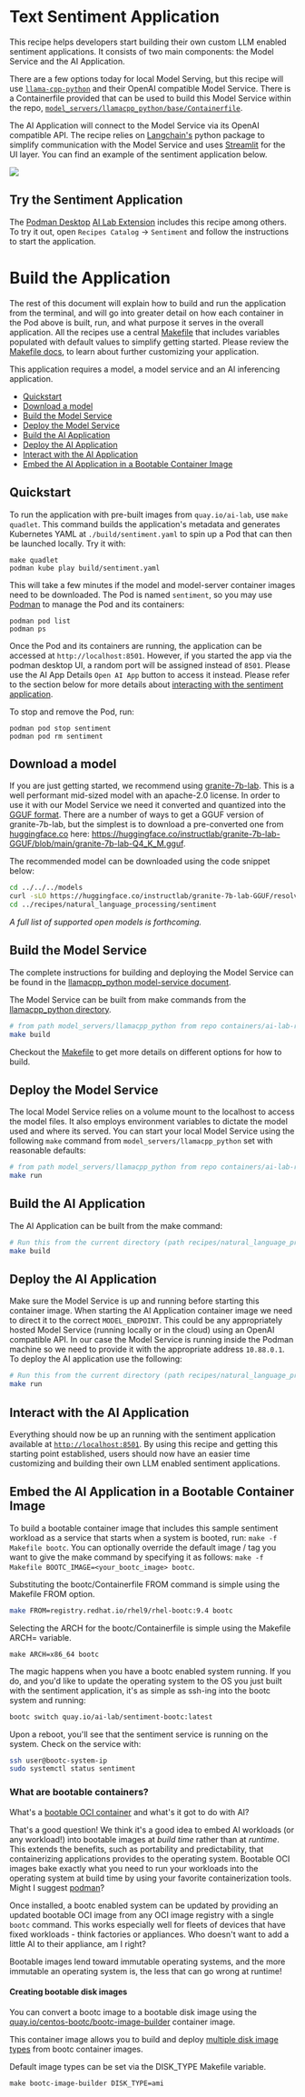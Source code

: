 # Text Sentiment Application

  This recipe helps developers start building their own custom LLM enabled sentiment applications. It consists of two main components: the Model Service and the AI Application.

  There are a few options today for local Model Serving, but this recipe will use [`llama-cpp-python`](https://github.com/abetlen/llama-cpp-python) and their OpenAI compatible Model Service. There is a Containerfile provided that can be used to build this Model Service within the repo, [`model_servers/llamacpp_python/base/Containerfile`](/model_servers/llamacpp_python/base/Containerfile).

  The AI Application will connect to the Model Service via its OpenAI compatible API. The recipe relies on [Langchain's](https://python.langchain.com/docs/get_started/introduction) python package to simplify communication with the Model Service and uses [Streamlit](https://streamlit.io/) for the UI layer. You can find an example of the sentiment application below.

![](/assets/sentiment_ui.png) 


## Try the Sentiment Application

The [Podman Desktop](https://podman-desktop.io) [AI Lab Extension](https://github.com/containers/podman-desktop-extension-ai-lab) includes this recipe among others. To try it out, open `Recipes Catalog` -> `Sentiment` and follow the instructions to start the application.

# Build the Application

The rest of this document will explain how to build and run the application from the terminal, and will
go into greater detail on how each container in the Pod above is built, run, and 
what purpose it serves in the overall application. All the recipes use a central [Makefile](../../common/Makefile.common) that includes variables populated with default values to simplify getting started. Please review the [Makefile docs](../../common/README.md), to learn about further customizing your application.


This application requires a model, a model service and an AI inferencing application.

* [Quickstart](#quickstart)
* [Download a model](#download-a-model)
* [Build the Model Service](#build-the-model-service)
* [Deploy the Model Service](#deploy-the-model-service)
* [Build the AI Application](#build-the-ai-application)
* [Deploy the AI Application](#deploy-the-ai-application)
* [Interact with the AI Application](#interact-with-the-ai-application)
* [Embed the AI Application in a Bootable Container Image](#embed-the-ai-application-in-a-bootable-container-image)


## Quickstart
To run the application with pre-built images from `quay.io/ai-lab`, use `make quadlet`. This command
builds the application's metadata and generates Kubernetes YAML at `./build/sentiment.yaml` to spin up a Pod that can then be launched locally.
Try it with:

```
make quadlet
podman kube play build/sentiment.yaml
```

This will take a few minutes if the model and model-server container images need to be downloaded. 
The Pod is named `sentiment`, so you may use [Podman](https://podman.io) to manage the Pod and its containers:

```
podman pod list
podman ps
```

Once the Pod and its containers are running, the application can be accessed at `http://localhost:8501`. However, if you started the app via the podman desktop UI, a random port will be assigned instead of `8501`. Please use the AI App Details `Open AI App` button to access it instead.
Please refer to the section below for more details about [interacting with the sentiment application](#interact-with-the-ai-application).

To stop and remove the Pod, run:

```
podman pod stop sentiment
podman pod rm sentiment
```

## Download a model

If you are just getting started, we recommend using [granite-7b-lab](https://huggingface.co/instructlab/granite-7b-lab). This is a well
performant mid-sized model with an apache-2.0 license. In order to use it with our Model Service we need it converted
and quantized into the [GGUF format](https://github.com/ggerganov/ggml/blob/master/docs/gguf.md). There are a number of
ways to get a GGUF version of granite-7b-lab, but the simplest is to download a pre-converted one from
[huggingface.co](https://huggingface.co) here: https://huggingface.co/instructlab/granite-7b-lab-GGUF/blob/main/granite-7b-lab-Q4_K_M.gguf.

The recommended model can be downloaded using the code snippet below:

```bash
cd ../../../models
curl -sLO https://huggingface.co/instructlab/granite-7b-lab-GGUF/resolve/main/granite-7b-lab-Q4_K_M.gguf
cd ../recipes/natural_language_processing/sentiment
```

_A full list of supported open models is forthcoming._  


## Build the Model Service

The complete instructions for building and deploying the Model Service can be found in the
[llamacpp_python model-service document](../../../model_servers/llamacpp_python/README.md).

The Model Service can be built from make commands from the [llamacpp_python directory](../../../model_servers/llamacpp_python/).

```bash
# from path model_servers/llamacpp_python from repo containers/ai-lab-recipes
make build
```
Checkout the [Makefile](../../../model_servers/llamacpp_python/Makefile) to get more details on different options for how to build.

## Deploy the Model Service

The local Model Service relies on a volume mount to the localhost to access the model files. It also employs environment variables to dictate the model used and where its served. You can start your local Model Service using the following `make` command from `model_servers/llamacpp_python` set with reasonable defaults:

```bash
# from path model_servers/llamacpp_python from repo containers/ai-lab-recipes
make run
```

## Build the AI Application

The AI Application can be built from the make command:

```bash
# Run this from the current directory (path recipes/natural_language_processing/sentiment from repo containers/ai-lab-recipes)
make build
```

## Deploy the AI Application

Make sure the Model Service is up and running before starting this container image. When starting the AI Application container image we need to direct it to the correct `MODEL_ENDPOINT`. This could be any appropriately hosted Model Service (running locally or in the cloud) using an OpenAI compatible API. In our case the Model Service is running inside the Podman machine so we need to provide it with the appropriate address `10.88.0.1`. To deploy the AI application use the following:

```bash
# Run this from the current directory (path recipes/natural_language_processing/sentiment from repo containers/ai-lab-recipes)
make run 
```

## Interact with the AI Application

Everything should now be up an running with the sentiment application available at [`http://localhost:8501`](http://localhost:8501). By using this recipe and getting this starting point established, users should now have an easier time customizing and building their own LLM enabled sentiment applications.   

## Embed the AI Application in a Bootable Container Image

To build a bootable container image that includes this sample sentiment workload as a service that starts when a system is booted, run: `make -f Makefile bootc`. You can optionally override the default image / tag you want to give the make command by specifying it as follows: `make -f Makefile BOOTC_IMAGE=<your_bootc_image> bootc`.

Substituting the bootc/Containerfile FROM command is simple using the Makefile FROM option.

```bash
make FROM=registry.redhat.io/rhel9/rhel-bootc:9.4 bootc
```

Selecting the ARCH for the bootc/Containerfile is simple using the Makefile ARCH= variable.

```
make ARCH=x86_64 bootc
```

The magic happens when you have a bootc enabled system running. If you do, and you'd like to update the operating system to the OS you just built
with the sentiment application, it's as simple as ssh-ing into the bootc system and running:

```bash
bootc switch quay.io/ai-lab/sentiment-bootc:latest
```

Upon a reboot, you'll see that the sentiment service is running on the system. Check on the service with:

```bash
ssh user@bootc-system-ip
sudo systemctl status sentiment
```

### What are bootable containers?

What's a [bootable OCI container](https://containers.github.io/bootc/) and what's it got to do with AI?

That's a good question! We think it's a good idea to embed AI workloads (or any workload!) into bootable images at _build time_ rather than
at _runtime_. This extends the benefits, such as portability and predictability, that containerizing applications provides to the operating system.
Bootable OCI images bake exactly what you need to run your workloads into the operating system at build time by using your favorite containerization
tools. Might I suggest [podman](https://podman.io/)?

Once installed, a bootc enabled system can be updated by providing an updated bootable OCI image from any OCI
image registry with a single `bootc` command. This works especially well for fleets of devices that have fixed workloads - think
factories or appliances. Who doesn't want to add a little AI to their appliance, am I right?

Bootable images lend toward immutable operating systems, and the more immutable an operating system is, the less that can go wrong at runtime!

#### Creating bootable disk images

You can convert a bootc image to a bootable disk image using the
[quay.io/centos-bootc/bootc-image-builder](https://github.com/osbuild/bootc-image-builder) container image.

This container image allows you to build and deploy [multiple disk image types](../../common/README_bootc_image_builder.md) from bootc container images.

Default image types can be set via the DISK_TYPE Makefile variable.

`make bootc-image-builder DISK_TYPE=ami`
